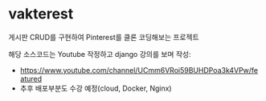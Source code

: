 # vakterest
게시판 CRUD를 구현하여 Pinterest를 클론 코딩해보는 프로젝트

해당 소스코드는 Youtube 작정하고 django 강의를 보며 작성:
 - https://www.youtube.com/channel/UCmm6VRoi59BUHDPoa3k4VPw/featured 
 - 추후 배포부분도 수강 예정(cloud, Docker, Nginx)
